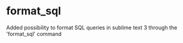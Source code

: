 # format_sql

Added possibility to format SQL queries in sublime text 3 through the 'format_sql' command